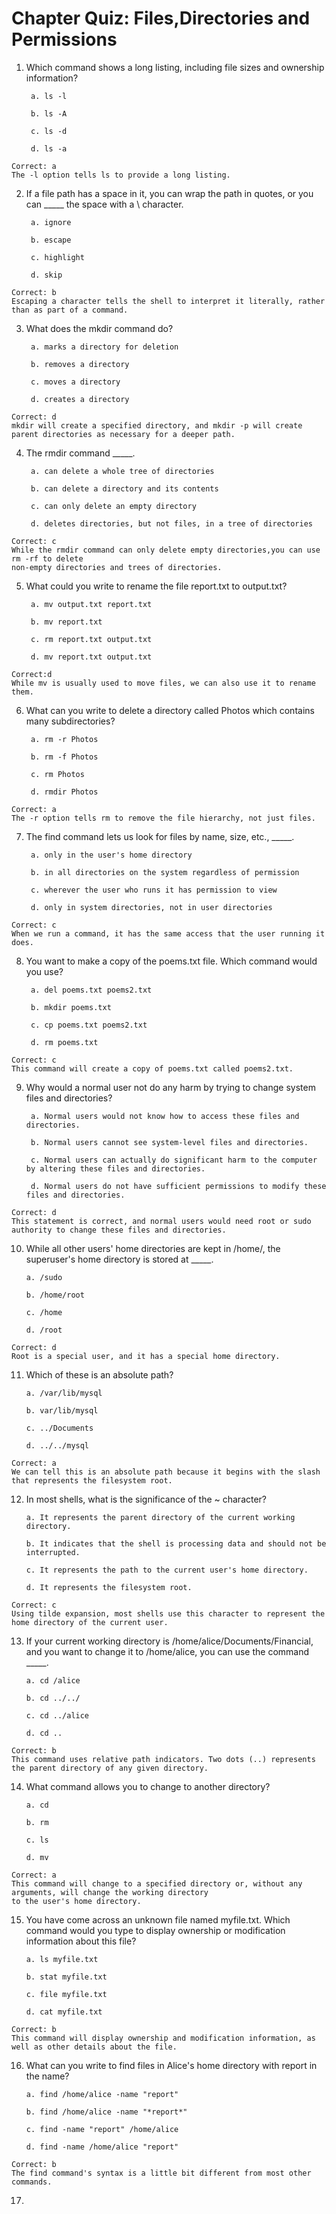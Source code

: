 # Chapter Quiz: Files,Directories and Permissions
1. Which command shows a long listing, including file sizes and ownership information?

        a. ls -l

        b. ls -A

        c. ls -d

        d. ls -a
```
Correct: a
The -l option tells ls to provide a long listing.
```
2. If a file path has a space in it, you can wrap the path in quotes, or you can _____ the space with a \ character.

        a. ignore

        b. escape

        c. highlight

        d. skip
```
Correct: b
Escaping a character tells the shell to interpret it literally, rather than as part of a command.
```
3. What does the mkdir command do?

        a. marks a directory for deletion

        b. removes a directory

        c. moves a directory

        d. creates a directory
```
Correct: d
mkdir will create a specified directory, and mkdir -p will create parent directories as necessary for a deeper path.
```
4. The rmdir command _____.

        a. can delete a whole tree of directories

        b. can delete a directory and its contents

        c. can only delete an empty directory

        d. deletes directories, but not files, in a tree of directories
```
Correct: c
While the rmdir command can only delete empty directories,you can use rm -rf to delete
non-empty directories and trees of directories.
```
5. What could you write to rename the file report.txt to output.txt?

        a. mv output.txt report.txt

        b. mv report.txt

        c. rm report.txt output.txt

        d. mv report.txt output.txt
```
Correct:d 
While mv is usually used to move files, we can also use it to rename them.
```
6. What can you write to delete a directory called Photos which contains many subdirectories?

        a. rm -r Photos

        b. rm -f Photos

        c. rm Photos

        d. rmdir Photos
```
Correct: a
The -r option tells rm to remove the file hierarchy, not just files.
```
7. The find command lets us look for files by name, size, etc., _____.

        a. only in the user's home directory

        b. in all directories on the system regardless of permission

        c. wherever the user who runs it has permission to view

        d. only in system directories, not in user directories
```
Correct: c
When we run a command, it has the same access that the user running it does.
```
8. You want to make a copy of the poems.txt file. Which command would you use?

        a. del poems.txt poems2.txt

        b. mkdir poems.txt

        c. cp poems.txt poems2.txt

        d. rm poems.txt
```
Correct: c
This command will create a copy of poems.txt called poems2.txt.
```
9. Why would a normal user not do any harm by trying to change system files and directories?

        a. Normal users would not know how to access these files and directories.

        b. Normal users cannot see system-level files and directories.

        c. Normal users can actually do significant harm to the computer by altering these files and directories.

        d. Normal users do not have sufficient permissions to modify these files and directories.
```
Correct: d
This statement is correct, and normal users would need root or sudo authority to change these files and directories.
```
10. While all other users' home directories are kept in /home/, the superuser's home directory is stored at _____.

        a. /sudo

        b. /home/root

        c. /home

        d. /root
```
Correct: d
Root is a special user, and it has a special home directory.
```
11. Which of these is an absolute path?

        a. /var/lib/mysql

        b. var/lib/mysql

        c. ../Documents

        d. ../../mysql
```
Correct: a
We can tell this is an absolute path because it begins with the slash that represents the filesystem root.
```
12. In most shells, what is the significance of the ~ character?

        a. It represents the parent directory of the current working directory.

        b. It indicates that the shell is processing data and should not be interrupted.

        c. It represents the path to the current user's home directory.

        d. It represents the filesystem root.
```
Correct: c
Using tilde expansion, most shells use this character to represent the home directory of the current user.
```
13. If your current working directory is /home/alice/Documents/Financial, and you want to change it to /home/alice, you can use the command _____.

        a. cd /alice

        b. cd ../../

        c. cd ../alice

        d. cd ..
```
Correct: b
This command uses relative path indicators. Two dots (..) represents the parent directory of any given directory.
```
14. What command allows you to change to another directory?

        a. cd

        b. rm

        c. ls

        d. mv
```
Correct: a
This command will change to a specified directory or, without any arguments, will change the working directory 
to the user's home directory.
```
15. You have come across an unknown file named myfile.txt. Which command would you type to display ownership or modification information about this file?

        a. ls myfile.txt

        b. stat myfile.txt

        c. file myfile.txt

        d. cat myfile.txt
```
Correct: b
This command will display ownership and modification information, as well as other details about the file.
```
16. What can you write to find files in Alice's home directory with report in the name?

        a. find /home/alice -name "report"

        b. find /home/alice -name "*report*"

        c. find -name "report" /home/alice

        d. find -name /home/alice "report"
```
Correct: b
The find command's syntax is a little bit different from most other commands.
```
17. 








